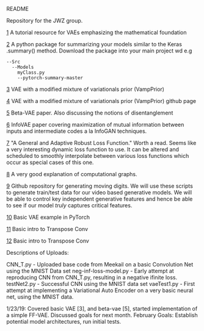 README

Repository for the JWZ group.

[1](https://arxiv.org/pdf/1606.05908.pdf) A tutorial resource for VAEs emphasizing the mathematical foundation

[2](https://github.com/sksq96/pytorch-summary/tree/master/torchsummary) A python package for summarizing your models similar to the Keras .summary() method. Download the package into your main project wd e.g
```
--Src
  --Models
    myClass.py
    --pytorch-summary-master
```
[3](https://arxiv.org/pdf/1705.07120.pdf) VAE with a modified mixture of variationals prior (VampPrior)

[4](https://github.com/jmtomczak/vae_vampprior) VAE with a modified mixture of variationals prior (VampPrior) github page

[5](https://openreview.net/pdf?id=Sy2fzU9gl) Beta-VAE paper. Also discussing the notions of disentanglement

[6](https://arxiv.org/pdf/1706.02262.pdf) InfoVAE paper covering maximization of mutual information between inputs and intermediate codes a la InfoGAN techniques.

[7](https://arxiv.org/pdf/1701.03077.pdf) "A General and Adaptive Robust Loss Function." Worth a read. Seems like a very interesting dynamic loss function to use. It can be altered and scheduled to smoothly interpolate between various loss functions which occur as special cases of this one.

[8](http://colah.github.io/posts/2015-08-Backprop/) A very good explanation of computational graphs. 

[9](https://github.com/rszeto/moving-symbols) Github repository for generating moving digits. We will use these scripts to generate train/test data for our video based generative models. We will be able to control key independent generative features and hence be able to see if our model *truly* captures critical features.

[10](https://github.com/pytorch/examples/blob/master/vae/main.py) Basic VAE example in PyTorch

[11](https://towardsdatascience.com/up-sampling-with-transposed-convolution-9ae4f2df52d0) Basic intro to Transpose Conv

[12](https://towardsdatascience.com/transpose-convolution-77818e55a123) Basic intro to Transpose Conv



Descriptions of Uploads:

CNN_T.py  - Uploaded base code from Meekail on a basic Convolution Net using the MNIST Data set
neg-inf-loss-model.py - Early attempt at reproducing CNN from CNN_T.py, resulting in a negative ifinite loss.
testNet2.py - Successful CNN using the MNIST data set
vaeTest1.py - First attempt at implementing a Variational Auto Encoder on  a very basic neural net, using the MNIST data.


1/23/19: Covered basic VAE [3], and beta-vae [5], started implementation of a simple FF-VAE. Discussed goals for next month.
  February Goals: Establish potential model architectures, run initial tests.
